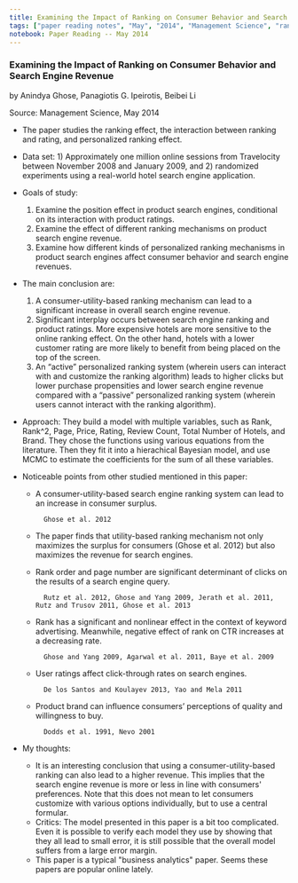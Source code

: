 ```yaml
---
title: Examining the Impact of Ranking on Consumer Behavior and Search Engine Revenue
tags: ["paper reading notes", "May", "2014", "Management Science", "ranking", "online business", "revenue management", "business analytics"]
notebook: Paper Reading -- May 2014
---
```


### Examining the Impact of Ranking on Consumer Behavior and Search Engine Revenue

by Anindya Ghose, Panagiotis G. Ipeirotis, Beibei Li

Source: Management Science, May 2014

* The paper studies the ranking effect, the interaction between ranking and rating, and personalized ranking effect.

* Data set: 1) Approximately one million online sessions from Travelocity between November 2008 and January 2009, and 2) randomized experiments using a real-world hotel search engine application.

* Goals of study:

    1. Examine the position effect in product search engines, conditional on its interaction with product ratings.
    2. Examine the effect of different ranking mechanisms on product search engine revenue.
    3. Examine how different kinds of personalized ranking mechanisms in product search engines affect consumer behavior and search engine revenues.

* The main conclusion are:

    1. A consumer-utility-based ranking mechanism can lead to a significant increase in overall search engine revenue.
    2. Significant interplay occurs between search engine ranking and product ratings. More expensive hotels are more sensitive to the online ranking effect. On the other hand, hotels with a lower customer rating are more likely to benefit from being placed on the top of the screen.
    3. An “active” personalized ranking system (wherein users can interact with and customize the ranking algorithm) leads to higher clicks but lower purchase propensities and lower search engine revenue compared with a “passive” personalized ranking system (wherein users cannot interact with the ranking algorithm).

* Approach: They build a model with multiple variables, such as Rank, Rank^2, Page, Price, Rating, Review Count, Total Number of Hotels, and Brand. They chose the functions using various equations from the literature. Then they fit it into a hierachical Bayesian model, and use MCMC to estimate the coefficients for the sum of all these variables.

* Noticeable points from other studied mentioned in this paper:
    * A consumer-utility-based search engine ranking system can lead to an increase in consumer surplus.

            Ghose et al. 2012

    * The paper finds that utility-based ranking mechanism not only maximizes the surplus for consumers (Ghose et al. 2012) but also maximizes the revenue for search engines.

    * Rank order and page number are significant determinant of clicks on the results of a search engine query.

            Rutz et al. 2012, Ghose and Yang 2009, Jerath et al. 2011, Rutz and Trusov 2011, Ghose et al. 2013

    * Rank has a significant and nonlinear effect in the context of keyword advertising. Meanwhile, negative effect of rank on CTR increases at a decreasing rate.

            Ghose and Yang 2009, Agarwal et al. 2011, Baye et al. 2009

    * User ratings affect click-through rates on search engines.

            De los Santos and Koulayev 2013, Yao and Mela 2011

    * Product brand can influence consumers’ perceptions of quality and willingness to buy.

            Dodds et al. 1991, Nevo 2001

* My thoughts:
    * It is an interesting conclusion that using a consumer-utility-based ranking can also lead to a higher revenue. This implies that the search engine revenue is more or less in line with consumers' preferences. Note that this does not mean to let consumers customize with various options individually, but to use a central formular.
    * Critics: The model presented in this paper is a bit too complicated. Even it is possible to verify each model they use by showing that they all lead to small error, it is still possible that the overall model suffers from a large error margin.
    * This paper is a typical "business analytics" paper. Seems these papers are popular online lately.

